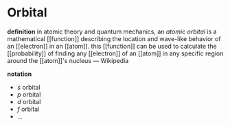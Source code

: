 # Orbital

**definition** in atomic theory and quantum mechanics, an _atomic orbital_ is a mathematical [[function]] describing the location and wave-like behavior of an [[electron]] in an [[atom]]. this [[function]] can be used to calculate the [[probability]] of finding any [[electron]] of an [[atom]] in any specific region around the [[atom]]'s nucleus &mdash; Wikipedia

**notation**

- $s$ orbital
- $p$ orbital
- $d$ orbital
- $f$ orbital
- ...
